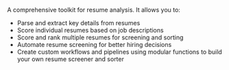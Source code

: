 A comprehensive toolkit for resume analysis. It allows you to:
- Parse and extract key details from resumes
- Score individual resumes based on job descriptions
- Score and rank multiple resumes for screening and sorting
- Automate resume screening for better hiring decisions
- Create custom workflows and pipelines using modular functions to build your own resume screener and sorter